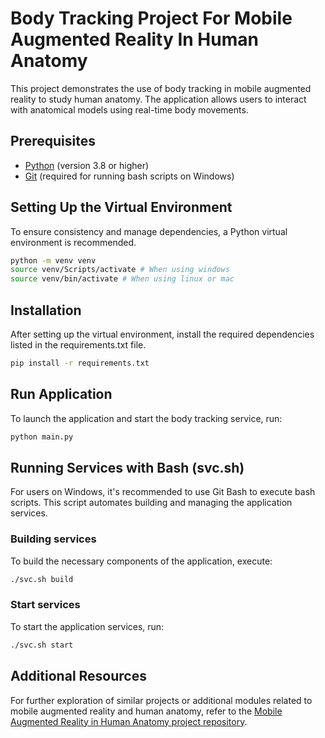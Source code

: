 # Body Tracking Project For Mobile Augmented Reality In Human Anatomy
This project demonstrates the use of body tracking in mobile augmented reality to study human anatomy. The application allows users to interact with anatomical models using real-time body movements.

## Prerequisites
- [Python](https://www.python.org/downloads/) (version 3.8 or higher)
- [Git](https://git-scm.com/downloads) (required for running bash scripts on Windows)

## Setting Up the Virtual Environment
To ensure consistency and manage dependencies, a Python virtual environment is recommended.
``` bash
python -m venv venv
source venv/Scripts/activate # When using windows
source venv/bin/activate # When using linux or mac
```

## Installation
After setting up the virtual environment, install the required dependencies listed in the requirements.txt file.
```bash
pip install -r requirements.txt
```

## Run Application
To launch the application and start the body tracking service, run:
```bash
python main.py
```

## Running Services with Bash (svc.sh)
For users on Windows, it's recommended to use Git Bash to execute bash scripts. This script automates building and managing the application services.

### Building services
To build the necessary components of the application, execute:
``` bash
./svc.sh build
```

### Start services
To start the application services, run:
``` bash
./svc.sh start
```

## Additional Resources
For further exploration of similar projects or additional modules related to mobile augmented reality and human anatomy, refer to the [Mobile Augmented Reality in Human Anatomy project repository](https://github.com/HairyBlue/unity_ar_human_anatomy).